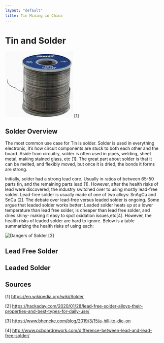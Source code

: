 ```yaml
---
layout: "default"
title: Tin Mining in China
---
```

# Tin and Solder
![Solder](images/solder.jpg) [1]
## Solder Overview
The most common use case for Tin is solder. Solder is used in everything electronic, it’s how circuit components are stuck to both each other and the board. Aside from circuitry, solder is often used in pipes, welding, sheet metal, making stained glass, etc [1]. The great part about solder is that it can be melted, and flexibly moved, but once it is dried, the bonds it forms are strong.

Initially, solder had a strong lead core. Usually in ratios of between 65-50 parts tin, and the remaining parts lead [1]. However, after the health risks of lead were discovered, the industry switched over to using mostly lead-free solder. Lead-free solder is usually made of one of two alloys: SnAgCu and SnCu [2]. The debate over lead-free versus leaded solder is ongoing. Some argue that leaded solder works better: Leaded solder heats up at a lower temperature than lead free solder, is cheaper than lead free solder, and dries shiny- making it easy to spot oxidation issues,etc[4]. However, the health risks of leaded solder are hard to ignore. Below is a table summarizing the health risks of using each:

![Dangers of Solder](leadbad.JPG) [3]

## Lead Free Solder


## Leaded Solder



## Sources
[1] https://en.wikipedia.org/wiki/Solder

[2] https://hackaday.com/2020/01/28/lead-free-solder-alloys-their-properties-and-best-types-for-daily-use/

[3] https://www.bhencke.com/blog/2019/3/15/a-hill-to-die-on

[4] http://www.pcboardrework.com/difference-between-lead-and-lead-free-solder/
